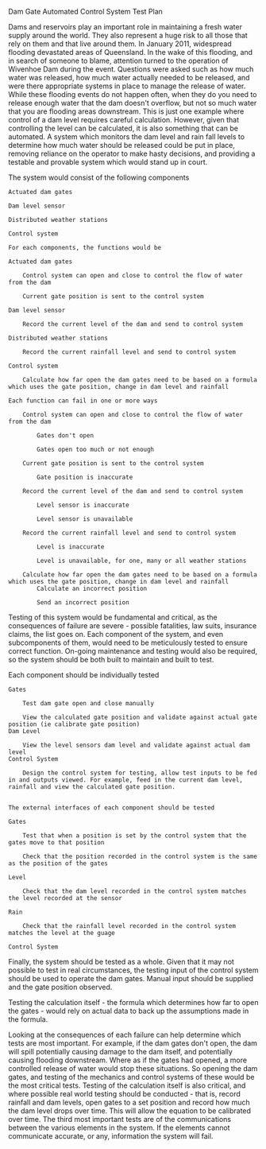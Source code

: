 Dam Gate Automated Control System Test Plan

Dams and reservoirs play an important role in maintaining a fresh water supply around the world. They also represent a huge risk to all those that rely on them and that live around them. In January 2011, widespread flooding devastated areas of Queensland. In the wake of this flooding, and in search of someone to blame, attention turned to the operation of Wivenhoe Dam during the event. Questions were asked such as how much water was released, how much water actually needed to be released, and were there appropriate systems in place to manage the release of water. While these flooding events do not happen often, when they do you need to release enough water that the dam doesn't overflow, but not so much water that you are flooding areas downstream. This is just one example where control of a dam level requires careful calculation. However, given that controlling the level can be calculated, it is also something that can be automated. A system which monitors the dam level and rain fall levels to determine how much water should be released could be put in place, removing reliance on the operator to make hasty decisions, and providing a testable and provable system which would stand up in court.

The system would consist of the following components
```
Actuated dam gates

Dam level sensor

Distributed weather stations

Control system

For each components, the functions would be

Actuated dam gates

	Control system can open and close to control the flow of water from the dam
	
	Current gate position is sent to the control system
	
Dam level sensor

	Record the current level of the dam and send to control system
	
Distributed weather stations

	Record the current rainfall level and send to control system
	
Control system

	Calculate how far open the dam gates need to be based on a formula which uses the gate position, change in dam level and rainfall

Each function can fail in one or more ways

	Control system can open and close to control the flow of water from the dam
	
		Gates don't open
		
		Gates open too much or not enough
		
	Current gate position is sent to the control system
	
		Gate position is inaccurate
		
	Record the current level of the dam and send to control system
	
		Level sensor is inaccurate
		
		Level sensor is unavailable
		
	Record the current rainfall level and send to control system
	
		Level is inaccurate
		
		Level is unavailable, for one, many or all weather stations		
		
	Calculate how far open the dam gates need to be based on a formula which uses the gate position, change in dam level and rainfall
		Calculate an incorrect position
		
		Send an incorrect position
```

Testing of this system would be fundamental and critical, as the consequences of failure are severe - possible fatalities, law suits, insurance claims, the list goes on. Each component of the system, and even subcomponents of them, would need to be meticulously tested to ensure correct function. On-going maintenance and testing would also be required, so the system should be both built to maintain and built to test.

Each component should be individually tested
```
Gates

	Test dam gate open and close manually
	
	View the calculated gate position and validate against actual gate position (ie calibrate gate position)
Dam Level

	View the level sensors dam level and validate against actual dam level
Control System

	Design the control system for testing, allow test inputs to be fed in and outputs viewed. For example, feed in the current dam level, rainfall and view the calculated gate position.
	

The external interfaces of each component should be tested

Gates

	Test that when a position is set by the control system that the gates move to that position
	
	Check that the position recorded in the control system is the same as the position of the gates
	
Level

	Check that the dam level recorded in the control system matches the level recorded at the sensor	
	
Rain

	Check that the rainfall level recorded in the control system matches the level at the guage
	
Control System
```
Finally, the system should be tested as a whole. Given that it may not possible to test in real circumstances, the testing input of the control system should be used to operate the dam gates. Manual input should be supplied and the gate position observed.

Testing the calculation itself - the formula which determines how far to open the gates - would rely on actual data to back up the assumptions made in the formula.

Looking at the consequences of each failure can help determine which tests are most important. For example, if the dam gates don't open, the dam will spill potentially causing damage to the dam itself, and potentially causing flooding downstream. Where as if the gates had opened, a more controlled release of water would stop these situations. So opening the dam gates, and testing of the mechanics and control systems of these would be the most critical tests. Testing of the calculation itself is also critical, and where possible real world testing should be conducted - that is, record rainfall and dam levels, open gates to a set position and record how much the dam level drops over time. This will allow the equation to be calibrated over time. The third most important tests are of the communications between the various elements in the system. If the elements cannot communicate accurate, or any, information the system will fail.
